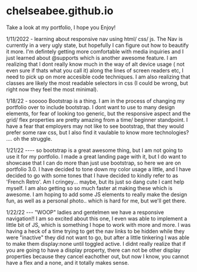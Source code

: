 # chelseabee.github.io

Take a look at my portfolio, I hope you Enjoy! 




1/11/2022 - learning about responsive nav using html/ css/ js. The Nav is currently in a very ugly state, but hopefully I can figure out how to beautify it more. I'm defintely getting more comfortable with media inquiries and I just learned about @supports which is another awesome feature. I am realizing that I dont really know much in the way of alt device usage ( not even sure if thats what you call it) along the lines of screen readers etc, I need to pick up on more accesible code techniques. I am also realizing that classes are likely the most readable selectors in css (I could be wrong, but right now they feel the most minimal). 

1/18/22 - sooooo Bootstrap is a thing. I am in the process of changing my portfolio over to include bootstrap. I dont want to use to many design elements, for fear of looking too generic, but the responsive aspect and the grid/ flex properties are pretty amazing from a time/ beginner standpoint. I have a fear that employers may not like to see bootstrap, that they would prefer some raw css, but I also find it vaulable to know more technologies? .... oh the struggle. 

1/21/22 ---- so bootstrap is a great awesome thing, but I am not going to use it for my portfolio. I made a great landing page with it, but I do want to showcase that I can do more than just use bootstrap, so here we are on portfolio 3.0. I have decided to tone down my color usage a little, and I have decided to go with some tones that I have decided to kindly refer to as 'French Retro'. Am I cringey... maybe, but its just so dang cute I cant help myself. I am also getting so so much faster at making these which is awesome. I am hoping to add some JS elements to really make the design fun, as well as a personal photo.. which is hard for me, but we'll get there. 

1/22/22 --- "WOOP" ladies and gentelmen we have a responsive navigation!! I am so excited about this one, I even was able to implement a little bit of JS, which is something I hope to work with more and more. I was having a heck of a time trying to get the nav links to be hidden while they were "inactive" they did not want to go, but after a little tinkering I was able to make them display:none until toggled active. I didnt really realize that if you are going to have a display property, there can not be other display properties because they cancel eachother out, but now I know, you cannot have a flex and a none, and it totally makes sense. 
